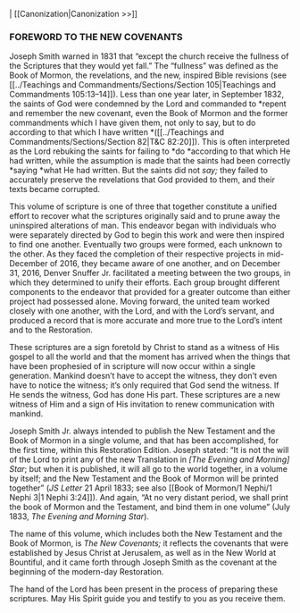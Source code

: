 |  [[Canonization|Canonization >>]]

### FOREWORD TO THE NEW COVENANTS
Joseph Smith warned in 1831 that “except the church receive the fullness of the Scriptures that they would yet fall.” The “fullness” was defined as the Book of Mormon, the revelations, and the new, inspired Bible revisions (see [[../Teachings and Commandments/Sections/Section 105|Teachings and Commandments 105:13–14]]). Less than one year later, in September 1832, the saints of God were condemned by the Lord and commanded to *repent and remember the new covenant, even the Book of Mormon and the former commandments which I have given them, not only to say, but to do according to that which I have written *([[../Teachings and Commandments/Sections/Section 82|T&C 82:20]]). This is often interpreted as the Lord rebuking the saints for failing to *do *according to that which He had written, while the assumption is made that the saints had been correctly *saying *what He had written. But the saints did not *say;* they failed to accurately preserve the revelations that God provided to them, and their texts became corrupted.

This volume of scripture is one of three that together constitute a unified effort to recover what the scriptures originally said and to prune away the uninspired alterations of man. This endeavor began with individuals who were separately directed by God to begin this work and were then inspired to find one another. Eventually two groups were formed, each unknown to the other. As they faced the completion of their respective projects in mid-December of 2016, they became aware of one another, and on December 31, 2016, Denver Snuffer Jr. facilitated a meeting between the two groups, in which they determined to unify their efforts. Each group brought different components to the endeavor that provided for a greater outcome than either project had possessed alone. Moving forward, the united team worked closely with one another, with the Lord, and with the Lord’s servant, and produced a record that is more accurate and more true to the Lord’s intent and to the Restoration.

These scriptures are a sign foretold by Christ to stand as a witness of His gospel to all the world and that the moment has arrived when the things that have been prophesied of in scripture will now occur within a single generation. Mankind doesn’t have to accept the witness, they don’t even have to notice the witness; it’s only required that God send the witness. If He sends the witness, God has done His part. These scriptures are a new witness of Him and a sign of His invitation to renew communication with mankind.

Joseph Smith Jr. always intended to publish the New Testament and the Book of Mormon in a single volume, and that has been accomplished, for the first time, within this Restoration Edition. Joseph stated: “It is not the will of the Lord to print any of the new Translation in *[The Evening and Morning] Star*; but when it is published, it will all go to the world together, in a volume by itself; and the New Testament and the Book of Mormon will be printed together” (*JS Letter* 21 April 1833; see also [[Book of Mormon/1 Nephi/1 Nephi 3|1 Nephi 3:24]]). And again, “At no very distant period, we shall print the book of Mormon and the Testament, and bind them in one volume” (July 1833, *The Evening and Morning Star*).

The name of this volume, which includes both the New Testament and the Book of Mormon, is *The New Covenants;* it reflects the covenants that were established by Jesus Christ at Jerusalem, as well as in the New World at Bountiful, and it came forth through Joseph Smith as the covenant at the beginning of the modern-day Restoration.

The hand of the Lord has been present in the process of preparing these scriptures. May His Spirit guide you and testify to you as you receive them.